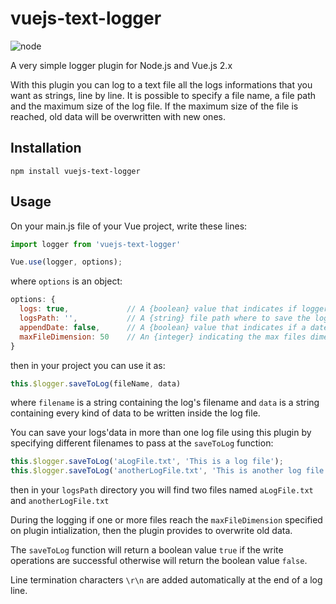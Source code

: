 # vuejs-text-logger
![node](https://img.shields.io/node/v/passport.svg?style=plastic)

A very simple logger plugin for Node.js and Vue.js 2.x

With this plugin you can log to a text file all the logs informations that you want as strings, line by line. It is possible to specify a file name, a file path and the maximum size of the log file. If the maximum size of the file is reached, old data will be overwritten with new ones.

## Installation

```npm
npm install vuejs-text-logger
```

## Usage
On your main.js file of your Vue project, write these lines:

```js
import logger from 'vuejs-text-logger'

Vue.use(logger, options);
```
where `options` is an object:

```js
options: {
  logs: true,             // A {boolean} value that indicates if logger must be turned on or off
  logsPath: '',           // A {string} file path where to save the log files
  appendDate: false,	  // A {boolean} value that indicates if a date in a format `DD/MM/YYYY, HH:mm:ss` must be added in front of a log line
  maxFileDimension: 50    // An {integer} indicating the max files dimensions in Megabytes
}
```

then in your project you can use it as:

```js
this.$logger.saveToLog(fileName, data)
```

where `filename` is a string containing the log's filename and `data` is a string containing every kind of data to be written inside the log file.

You can save your logs'data in more than one log file using this plugin by specifying different filenames to pass at the `saveToLog` function:

```js
this.$logger.saveToLog('aLogFile.txt', 'This is a log file');
this.$logger.saveToLog('anotherLogFile.txt', 'This is another log file');
```
then in your `logsPath` directory you will find two files named `aLogFile.txt` and `anotherLogFile.txt`

During the logging if one or more files reach the `maxFileDimension` specified on plugin intialization, then the plugin provides to overwrite old data.

The `saveToLog` function will return a boolean value `true` if the write operations are successful otherwise will return the boolean value `false`.

Line termination characters `\r\n` are added automatically at the end of a log line.
